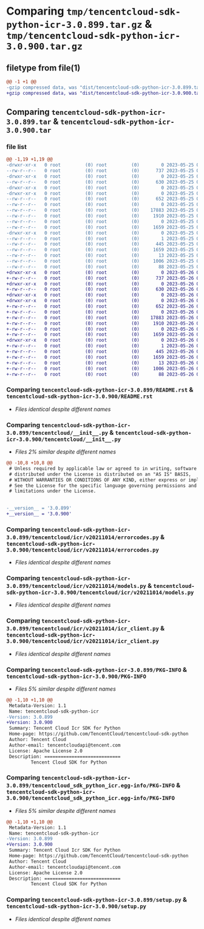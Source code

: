 # Comparing `tmp/tencentcloud-sdk-python-icr-3.0.899.tar.gz` & `tmp/tencentcloud-sdk-python-icr-3.0.900.tar.gz`

## filetype from file(1)

```diff
@@ -1 +1 @@
-gzip compressed data, was "dist/tencentcloud-sdk-python-icr-3.0.899.tar", last modified: Thu May 25 00:28:38 2023, max compression
+gzip compressed data, was "dist/tencentcloud-sdk-python-icr-3.0.900.tar", last modified: Fri May 26 02:20:30 2023, max compression
```

## Comparing `tencentcloud-sdk-python-icr-3.0.899.tar` & `tencentcloud-sdk-python-icr-3.0.900.tar`

### file list

```diff
@@ -1,19 +1,19 @@
-drwxr-xr-x   0 root         (0) root         (0)        0 2023-05-25 00:28:38.000000 tencentcloud-sdk-python-icr-3.0.899/
--rw-r--r--   0 root         (0) root         (0)      737 2023-05-25 00:28:38.000000 tencentcloud-sdk-python-icr-3.0.899/README.rst
-drwxr-xr-x   0 root         (0) root         (0)        0 2023-05-25 00:28:38.000000 tencentcloud-sdk-python-icr-3.0.899/tencentcloud/
--rw-r--r--   0 root         (0) root         (0)      630 2023-05-25 00:28:38.000000 tencentcloud-sdk-python-icr-3.0.899/tencentcloud/__init__.py
-drwxr-xr-x   0 root         (0) root         (0)        0 2023-05-25 00:28:38.000000 tencentcloud-sdk-python-icr-3.0.899/tencentcloud/icr/
-drwxr-xr-x   0 root         (0) root         (0)        0 2023-05-25 00:28:38.000000 tencentcloud-sdk-python-icr-3.0.899/tencentcloud/icr/v20211014/
--rw-r--r--   0 root         (0) root         (0)      652 2023-05-25 00:28:38.000000 tencentcloud-sdk-python-icr-3.0.899/tencentcloud/icr/v20211014/errorcodes.py
--rw-r--r--   0 root         (0) root         (0)        0 2023-05-25 00:28:38.000000 tencentcloud-sdk-python-icr-3.0.899/tencentcloud/icr/v20211014/__init__.py
--rw-r--r--   0 root         (0) root         (0)    17883 2023-05-25 00:28:38.000000 tencentcloud-sdk-python-icr-3.0.899/tencentcloud/icr/v20211014/models.py
--rw-r--r--   0 root         (0) root         (0)     1910 2023-05-25 00:28:38.000000 tencentcloud-sdk-python-icr-3.0.899/tencentcloud/icr/v20211014/icr_client.py
--rw-r--r--   0 root         (0) root         (0)        0 2023-05-25 00:28:38.000000 tencentcloud-sdk-python-icr-3.0.899/tencentcloud/icr/__init__.py
--rw-r--r--   0 root         (0) root         (0)     1659 2023-05-25 00:28:38.000000 tencentcloud-sdk-python-icr-3.0.899/PKG-INFO
-drwxr-xr-x   0 root         (0) root         (0)        0 2023-05-25 00:28:38.000000 tencentcloud-sdk-python-icr-3.0.899/tencentcloud_sdk_python_icr.egg-info/
--rw-r--r--   0 root         (0) root         (0)        1 2023-05-25 00:28:38.000000 tencentcloud-sdk-python-icr-3.0.899/tencentcloud_sdk_python_icr.egg-info/dependency_links.txt
--rw-r--r--   0 root         (0) root         (0)      445 2023-05-25 00:28:38.000000 tencentcloud-sdk-python-icr-3.0.899/tencentcloud_sdk_python_icr.egg-info/SOURCES.txt
--rw-r--r--   0 root         (0) root         (0)     1659 2023-05-25 00:28:38.000000 tencentcloud-sdk-python-icr-3.0.899/tencentcloud_sdk_python_icr.egg-info/PKG-INFO
--rw-r--r--   0 root         (0) root         (0)       13 2023-05-25 00:28:38.000000 tencentcloud-sdk-python-icr-3.0.899/tencentcloud_sdk_python_icr.egg-info/top_level.txt
--rw-r--r--   0 root         (0) root         (0)     1006 2023-05-25 00:28:38.000000 tencentcloud-sdk-python-icr-3.0.899/setup.py
--rw-r--r--   0 root         (0) root         (0)       88 2023-05-25 00:28:38.000000 tencentcloud-sdk-python-icr-3.0.899/setup.cfg
+drwxr-xr-x   0 root         (0) root         (0)        0 2023-05-26 02:20:30.000000 tencentcloud-sdk-python-icr-3.0.900/
+-rw-r--r--   0 root         (0) root         (0)      737 2023-05-26 02:20:30.000000 tencentcloud-sdk-python-icr-3.0.900/README.rst
+drwxr-xr-x   0 root         (0) root         (0)        0 2023-05-26 02:20:30.000000 tencentcloud-sdk-python-icr-3.0.900/tencentcloud/
+-rw-r--r--   0 root         (0) root         (0)      630 2023-05-26 02:20:30.000000 tencentcloud-sdk-python-icr-3.0.900/tencentcloud/__init__.py
+drwxr-xr-x   0 root         (0) root         (0)        0 2023-05-26 02:20:30.000000 tencentcloud-sdk-python-icr-3.0.900/tencentcloud/icr/
+drwxr-xr-x   0 root         (0) root         (0)        0 2023-05-26 02:20:30.000000 tencentcloud-sdk-python-icr-3.0.900/tencentcloud/icr/v20211014/
+-rw-r--r--   0 root         (0) root         (0)      652 2023-05-26 02:20:30.000000 tencentcloud-sdk-python-icr-3.0.900/tencentcloud/icr/v20211014/errorcodes.py
+-rw-r--r--   0 root         (0) root         (0)        0 2023-05-26 02:20:30.000000 tencentcloud-sdk-python-icr-3.0.900/tencentcloud/icr/v20211014/__init__.py
+-rw-r--r--   0 root         (0) root         (0)    17883 2023-05-26 02:20:30.000000 tencentcloud-sdk-python-icr-3.0.900/tencentcloud/icr/v20211014/models.py
+-rw-r--r--   0 root         (0) root         (0)     1910 2023-05-26 02:20:30.000000 tencentcloud-sdk-python-icr-3.0.900/tencentcloud/icr/v20211014/icr_client.py
+-rw-r--r--   0 root         (0) root         (0)        0 2023-05-26 02:20:30.000000 tencentcloud-sdk-python-icr-3.0.900/tencentcloud/icr/__init__.py
+-rw-r--r--   0 root         (0) root         (0)     1659 2023-05-26 02:20:30.000000 tencentcloud-sdk-python-icr-3.0.900/PKG-INFO
+drwxr-xr-x   0 root         (0) root         (0)        0 2023-05-26 02:20:30.000000 tencentcloud-sdk-python-icr-3.0.900/tencentcloud_sdk_python_icr.egg-info/
+-rw-r--r--   0 root         (0) root         (0)        1 2023-05-26 02:20:30.000000 tencentcloud-sdk-python-icr-3.0.900/tencentcloud_sdk_python_icr.egg-info/dependency_links.txt
+-rw-r--r--   0 root         (0) root         (0)      445 2023-05-26 02:20:30.000000 tencentcloud-sdk-python-icr-3.0.900/tencentcloud_sdk_python_icr.egg-info/SOURCES.txt
+-rw-r--r--   0 root         (0) root         (0)     1659 2023-05-26 02:20:30.000000 tencentcloud-sdk-python-icr-3.0.900/tencentcloud_sdk_python_icr.egg-info/PKG-INFO
+-rw-r--r--   0 root         (0) root         (0)       13 2023-05-26 02:20:30.000000 tencentcloud-sdk-python-icr-3.0.900/tencentcloud_sdk_python_icr.egg-info/top_level.txt
+-rw-r--r--   0 root         (0) root         (0)     1006 2023-05-26 02:20:30.000000 tencentcloud-sdk-python-icr-3.0.900/setup.py
+-rw-r--r--   0 root         (0) root         (0)       88 2023-05-26 02:20:30.000000 tencentcloud-sdk-python-icr-3.0.900/setup.cfg
```

### Comparing `tencentcloud-sdk-python-icr-3.0.899/README.rst` & `tencentcloud-sdk-python-icr-3.0.900/README.rst`

 * *Files identical despite different names*

### Comparing `tencentcloud-sdk-python-icr-3.0.899/tencentcloud/__init__.py` & `tencentcloud-sdk-python-icr-3.0.900/tencentcloud/__init__.py`

 * *Files 2% similar despite different names*

```diff
@@ -10,8 +10,8 @@
 # Unless required by applicable law or agreed to in writing, software
 # distributed under the License is distributed on an "AS IS" BASIS,
 # WITHOUT WARRANTIES OR CONDITIONS OF ANY KIND, either express or implied.
 # See the License for the specific language governing permissions and
 # limitations under the License.
 
 
-__version__ = '3.0.899'
+__version__ = '3.0.900'
```

### Comparing `tencentcloud-sdk-python-icr-3.0.899/tencentcloud/icr/v20211014/errorcodes.py` & `tencentcloud-sdk-python-icr-3.0.900/tencentcloud/icr/v20211014/errorcodes.py`

 * *Files identical despite different names*

### Comparing `tencentcloud-sdk-python-icr-3.0.899/tencentcloud/icr/v20211014/models.py` & `tencentcloud-sdk-python-icr-3.0.900/tencentcloud/icr/v20211014/models.py`

 * *Files identical despite different names*

### Comparing `tencentcloud-sdk-python-icr-3.0.899/tencentcloud/icr/v20211014/icr_client.py` & `tencentcloud-sdk-python-icr-3.0.900/tencentcloud/icr/v20211014/icr_client.py`

 * *Files identical despite different names*

### Comparing `tencentcloud-sdk-python-icr-3.0.899/PKG-INFO` & `tencentcloud-sdk-python-icr-3.0.900/PKG-INFO`

 * *Files 5% similar despite different names*

```diff
@@ -1,10 +1,10 @@
 Metadata-Version: 1.1
 Name: tencentcloud-sdk-python-icr
-Version: 3.0.899
+Version: 3.0.900
 Summary: Tencent Cloud Icr SDK for Python
 Home-page: https://github.com/TencentCloud/tencentcloud-sdk-python
 Author: Tencent Cloud
 Author-email: tencentcloudapi@tencent.com
 License: Apache License 2.0
 Description: ============================
         Tencent Cloud SDK for Python
```

### Comparing `tencentcloud-sdk-python-icr-3.0.899/tencentcloud_sdk_python_icr.egg-info/PKG-INFO` & `tencentcloud-sdk-python-icr-3.0.900/tencentcloud_sdk_python_icr.egg-info/PKG-INFO`

 * *Files 5% similar despite different names*

```diff
@@ -1,10 +1,10 @@
 Metadata-Version: 1.1
 Name: tencentcloud-sdk-python-icr
-Version: 3.0.899
+Version: 3.0.900
 Summary: Tencent Cloud Icr SDK for Python
 Home-page: https://github.com/TencentCloud/tencentcloud-sdk-python
 Author: Tencent Cloud
 Author-email: tencentcloudapi@tencent.com
 License: Apache License 2.0
 Description: ============================
         Tencent Cloud SDK for Python
```

### Comparing `tencentcloud-sdk-python-icr-3.0.899/setup.py` & `tencentcloud-sdk-python-icr-3.0.900/setup.py`

 * *Files identical despite different names*


